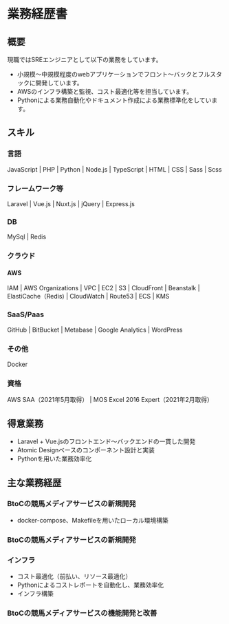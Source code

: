 # 業務経歴書
## 概要
現職ではSREエンジニアとして以下の業務をしています。
- 小規模〜中規模程度のwebアプリケーションでフロント〜バックとフルスタックに開発しています。
- AWSのインフラ構築と監視、コスト最適化等を担当しています。
- Pythonによる業務自動化やドキュメント作成による業務標準化をしています。
## スキル
### 言語
JavaScript | PHP | Python | Node.js | TypeScript | HTML | CSS | Sass | Scss
### フレームワーク等
Laravel | Vue.js | Nuxt.js | jQuery | Express.js
### DB
MySql | Redis
### クラウド
#### AWS
IAM | AWS Organizations | VPC | EC2 | S3 | CloudFront | Beanstalk | ElastiCache（Redis) | CloudWatch | Route53 | ECS | KMS
### SaaS/Paas
GitHub | BitBucket | Metabase | Google Analytics | WordPress
### その他
Docker

### 資格
AWS SAA（2021年5月取得） | MOS Excel 2016 Expert（2021年2月取得）

## 得意業務
- Laravel + Vue.jsのフロントエンド〜バックエンドの一貫した開発
- Atomic Designベースのコンポーネント設計と実装
- Pythonを用いた業務効率化

## 主な業務経歴
### BtoCの競馬メディアサービスの新規開発
- docker-compose、Makefileを用いたローカル環境構築
### BtoCの競馬メディアサービスの新規開発
### インフラ
- コスト最適化（前払い、リソース最適化）
- Pythonによるコストレポートを自動化し、業務効率化
- インフラ構築
### BtoCの競馬メディアサービスの機能開発と改善


